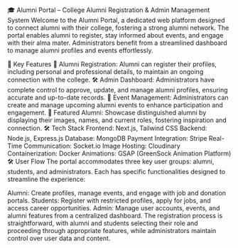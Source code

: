 🎓 Alumni Portal – College Alumni Registration & Admin Management System
Welcome to the Alumni Portal, a dedicated web platform designed to connect alumni with their college, fostering a strong alumni network. The portal enables alumni to register, stay informed about events, and engage with their alma mater. Administrators benefit from a streamlined dashboard to manage alumni profiles and events effortlessly.

🚀 Key Features
📝 Alumni Registration: Alumni can register their profiles, including personal and professional details, to maintain an ongoing connection with the college.
🛠️ Admin Dashboard: Administrators have complete control to approve, update, and manage alumni profiles, ensuring accurate and up-to-date records.
📅 Event Management: Administrators can create and manage upcoming alumni events to enhance participation and engagement.
🌟 Featured Alumni: Showcase distinguished alumni by displaying their images, names, and current roles, fostering inspiration and connection.
🛠️ Tech Stack
Frontend: Next.js, Tailwind CSS
Backend: Node.js, Express.js
Database: MongoDB
Payment Integration: Stripe
Real-Time Communication: Socket.io
Image Hosting: Cloudinary
Containerization: Docker
Animations: GSAP (GreenSock Animation Platform)
🛠️ User Flow
The portal accommodates three key user groups: alumni, students, and administrators. Each has specific functionalities designed to streamline the experience:

Alumni: Create profiles, manage events, and engage with job and donation portals.
Students: Register with restricted profiles, apply for jobs, and access career opportunities.
Admin: Manage user accounts, events, and alumni features from a centralized dashboard.
The registration process is straightforward, with alumni and students selecting their role and proceeding through appropriate features, while administrators maintain control over user data and content.
